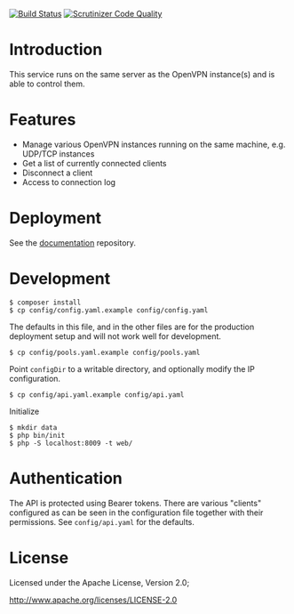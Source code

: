 [![Build Status](https://travis-ci.org/eduvpn/vpn-server-api.svg?branch=master)](https://travis-ci.org/eduvpn/vpn-server-api)
[![Scrutinizer Code Quality](https://scrutinizer-ci.com/g/eduvpn/vpn-server-api/badges/quality-score.png?b=master)](https://scrutinizer-ci.com/g/eduvpn/vpn-server-api/?branch=master)

# Introduction

This service runs on the same server as the OpenVPN instance(s) and is able to
control them.

# Features

- Manage various OpenVPN instances running on the same machine, e.g. UDP/TCP 
  instances
- Get a list of currently connected clients
- Disconnect a client
- Access to connection log

# Deployment

See the [documentation](https://github.com/eduvpn/documentation) repository.

# Development

    $ composer install
    $ cp config/config.yaml.example config/config.yaml

The defaults in this file, and in the other files are for the 
production deployment setup and will not work well for development.

    $ cp config/pools.yaml.example config/pools.yaml

Point `configDir` to a writable directory, and optionally modify
the IP configuration.

    $ cp config/api.yaml.example config/api.yaml

Initialize

    $ mkdir data
    $ php bin/init
    $ php -S localhost:8009 -t web/

# Authentication

The API is protected using Bearer tokens. There are various "clients" 
configured as can be seen in the configuration file together with their 
permissions. See `config/api.yaml` for the defaults.

# License
Licensed under the Apache License, Version 2.0;

   http://www.apache.org/licenses/LICENSE-2.0
